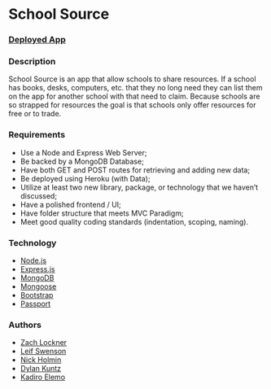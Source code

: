 # School Source

### [Deployed App](https://schoolsource.herokuapp.com/)


### Description
School Source is an app that allow schools to share resources.  If a school has books, desks, computers, etc. that they no long need they can list them on the app for another school with that need to claim.  Because schools are so strapped for resources the goal is that schools only offer resources for free or to trade.   


### Requirements
* Use a Node and Express Web Server;
* Be backed by a MongoDB Database;
* Have both GET and POST routes for retrieving and adding new data;
* Be deployed using Heroku (with Data);
* Utilize at least two new library, package, or technology that we haven’t discussed;
* Have a polished frontend / UI;
* Have folder structure that meets MVC Paradigm;
* Meet good quality coding standards (indentation, scoping, naming).


### Technology
* [Node.js](https://nodejs.org/en/)
* [Express.js](https://expressjs.com/)
* [MongoDB](https://www.mongodb.com/)
* [Mongoose](http://mongoosejs.com/)
* [Bootstrap](http://getbootstrap.com/)
* [Passport](http://www.passportjs.org/)


### Authors
* [Zach Lockner](https://github.com/Lockn008)
* [Leif Swenson](https://github.com/leifswenson)
* [Nick Holmin](https://github.com/niholm99)
* [Dylan Kuntz](https://github.com/dylankuntz)
* [Kadiro Elemo](https://github.com/kelemo)

